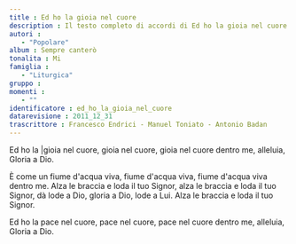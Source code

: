 ```yaml
--- 
title : Ed ho la gioia nel cuore
description : Il testo completo di accordi di Ed ho la gioia nel cuore. Inseriscila nel tuo canzoniere!
autori : 
   - "Popolare"
album : Sempre canterò
tonalita : Mi
famiglia : 
   - "Liturgica"
gruppo : 
momenti : 
   - ""
identificatore : ed_ho_la_gioia_nel_cuore
datarevisione : 2011_12_31
trascrittore : Francesco Endrici - Manuel Toniato - Antonio Badan
--- 
```




Ed ho la |gioia nel cuore, gioia nel cuore,
gioia nel cuore dentro me,
alleluia, Gloria a Dio.


È come un fiume d'acqua viva, 
fiume d'acqua viva, 
fiume d'acqua viva dentro me.
Alza le braccia e loda il tuo Signor,
alza le braccia e loda il tuo Signor,
dà lode a Dio, gloria a Dio, lode a Lui.
Alza le braccia e loda il tuo Signor.


Ed ho la pace nel cuore, pace nel cuore,
pace nel cuore dentro me,
alleluia, Gloria a Dio.


